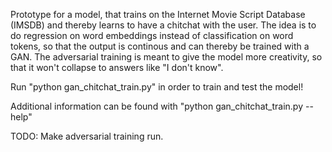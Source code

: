 Prototype for a model, that trains on the Internet Movie Script Database (IMSDB) and thereby learns to have a chitchat with the user. The idea is to do regression on word embeddings instead of classification on word tokens, so that the output is continous and can thereby be trained with a GAN. The adversarial training is meant to give the model more creativity, so that it won't collapse to answers like "I don't know".

Run "python gan_chitchat_train.py" in order to train and test the model!

Additional information can be found with "python gan_chitchat_train.py --help"

TODO:
Make adversarial training run.
